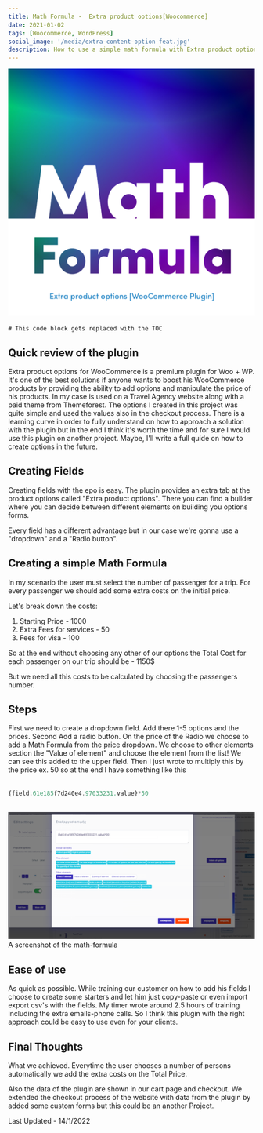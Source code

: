 ```yaml
---
title: Math Formula -  Extra product options[Woocommerce]
date: 2021-01-02
tags: [Woocommerce, WordPress]
social_image: '/media/extra-content-option-feat.jpg'
description: How to use a simple math formula with Extra product options Plugin in woocomerce.
---
```


![epo-plugin](./group-2.png)



```toc
# This code block gets replaced with the TOC
```
## Quick review of the plugin

Extra product options for WooCommerce is a premium plugin for Woo + WP. It's one of the best solutions if
anyone wants to boost his WooCommerce products by providing the ability to add options and manipulate the price of his products. In my case is used on a Travel Agency website along with a paid theme from Themeforest. The options I created in this project was quite simple and used the values also in the checkout process. There is a learning curve in order to fully understand on how to approach a solution with the plugin but in the end I think it's worth the time and for sure I would use this plugin on another project. Maybe, I'll write a full quide on how to create options in the future.

## Creating Fields
Creating fields with the epo is easy. The plugin provides an extra tab at the product options called "Extra product options". There you can find a builder where you can decide between different elements on building you options forms.

Every field has a different advantage but in our case we're gonna use a "dropdown" and a "Radio button".



## Creating a simple Math Formula
In my scenario the user must select the number of passenger for a trip. For every passenger we should add some extra costs on the initial price. 

Let's break down the costs: 
1. Starting Price - 1000
2. Extra Fees for services - 50
3. Fees for visa - 100

So at the end without choosing any other of our options the Total Cost for each passenger on our trip should be  - 1150$

But we need all this costs to be calculated by choosing the passengers number.

## Steps
First we need to create a dropdown field. Add there 1-5 options and the prices.
Second Add a radio button. On the price of the Radio we choose to add a Math Formula from the price dropdown. We choose to other elements section the "Value of element" and choose the element from the list! We can see this added to the upper field. Then I just wrote to multiply this by the price ex. 50 so at the end I have something like this


```javascript

{field.61e185f7d240e4.97033231.value}*50

```


##


![epo-plugin-inside](./epo-math-formula.png)
A screenshot of the math-formula
## Ease of use
As quick as possible. While training our customer on how to add his fields I choose to create some starters and let him just copy-paste or even import export csv's with the fields. My timer wrote around 2.5 hours of training including the extra emails-phone calls. So I think this plugin with the right approach could be easy to use even for your clients.

## Final Thoughts
What we achieved. Everytime the user chooses a number of persons automatically we add the extra costs on the Total Price.

Also the data of the plugin are shown in our cart page and checkout. We extended the checkout process of the website with data from the plugin by added some custom forms but this could be an another Project.

Last Updated - 14/1/2022

